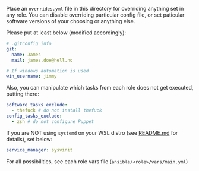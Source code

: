Place an `overrides.yml` file in this directory for overriding anything set in any role.
You can disable overriding particular config file, or set paticular software versions of your choosing or anything else.

Please put at least below (modified accordingly):

```yaml
# .gitconfig info
git:
  name: James
  mail: james.doe@hell.no

# If windows automation is used
win_username: jimmy
```

Also, you can manipulate which tasks from each role does not get executed, putting there:

```yaml
software_tasks_exclude:
  - thefuck # do not install thefuck
config_tasks_exclude:
  - zsh # do not configure Puppet
```

If you are NOT using `systemd` on your WSL distro (see [README.md](./README.md) for details), set below:

```yaml
service_manager: sysvinit
```

For all possibilities, see each role vars file (`ansible/<role>/vars/main.yml`)
